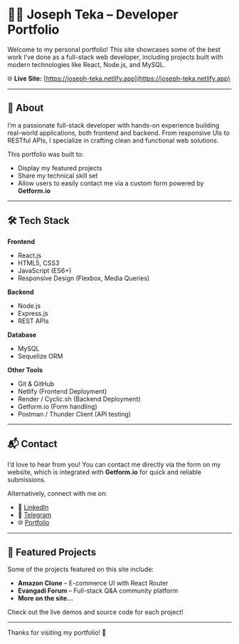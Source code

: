 # 👨‍💻 Joseph Teka – Developer Portfolio

Welcome to my personal portfolio! This site showcases some of the best work I’ve done as a full-stack web developer, including projects built with modern technologies like React, Node.js, and MySQL.

🌐 **Live Site:** [https://joseph-teka.netlify.app](https://joseph-teka.netlify.app)

---

## 🚀 About

I’m a passionate full-stack developer with hands-on experience building real-world applications, both frontend and backend. From responsive UIs to RESTful APIs, I specialize in crafting clean and functional web solutions.

This portfolio was built to:
- Display my featured projects
- Share my technical skill set
- Allow users to easily contact me via a custom form powered by **Getform.io**

---

## 🛠️ Tech Stack

**Frontend**
- React.js
- HTML5, CSS3
- JavaScript (ES6+)
- Responsive Design (Flexbox, Media Queries)

**Backend**
- Node.js
- Express.js
- REST APIs

**Database**
- MySQL
- Sequelize ORM

**Other Tools**
- Git & GitHub
- Netlify (Frontend Deployment)
- Render / Cyclic.sh (Backend Deployment)
- Getform.io (Form handling)
- Postman / Thunder Client (API testing)

---

## 📬 Contact

I’d love to hear from you! You can contact me directly via the form on my website, which is integrated with **Getform.io** for quick and reliable submissions.

Alternatively, connect with me on:

- 💼 [LinkedIn](https://www.linkedin.com/in/joseph-teka-271661309/)
- 💬 [Telegram](https://t.me/josephteka)
- 🌐 [Portfolio](https://joseph-teka.netlify.app)

---

## 📌 Featured Projects

Some of the projects featured on this site include:

- **Amazon Clone** – E-commerce UI with React Router
- **Evangadi Forum** – Full-stack Q&A community platform
- **More on the site...**

Check out the live demos and source code for each project!

---

Thanks for visiting my portfolio! 🚀
